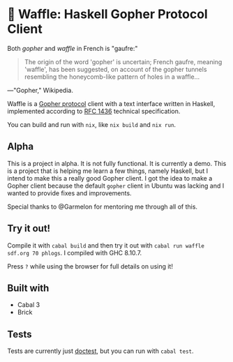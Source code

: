 # 🧇 Waffle: Haskell Gopher Protocol Client

Both _gopher_ and _waffle_ in French is "gaufre:"

> The origin of the word 'gopher' is uncertain; French gaufre, meaning
> 'waffle', has been suggested, on account of the gopher tunnels resembling the
> honeycomb-like pattern of holes in a waffle…

—"Gopher," Wikipedia.

Waffle is a [Gopher
protocol](https://en.wikipedia.org/wiki/Gopher_%28protocol%29) client with a
text interface written in Haskell, implemented according to [RFC
1436](https://tools.ietf.org/html/rfc1436) technical specification.

You can build and run with `nix`, like `nix build` and `nix run`.

## Alpha

This is a project in alpha. It is not fully functional. It is currently a demo.
This is a project that is helping me learn a few things, namely Haskell, but I
intend to make this a really good Gopher client. I got the idea to make a
Gopher client because the default `gopher` client in Ubuntu was lacking and I
wanted to provide fixes and improvements.

Special thanks to @Garmelon for mentoring me through all of this.

## Try it out!

Compile it with `cabal build` and then try it out with `cabal run waffle
sdf.org 70 phlogs`. I compiled with GHC 8.10.7.

Press `?` while using the browser for full details on using it!

## Built with

  * Cabal 3
  * Brick

## Tests

Tests are currently just
[doctest](https://hackage.haskell.org/package/doctest), but you can run with
`cabal test`.
